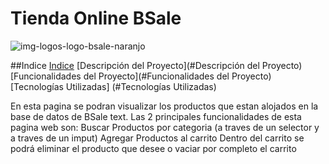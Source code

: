 # Tienda Online BSale
![img-logos-logo-bsale-naranjo](https://user-images.githubusercontent.com/68397253/201163745-10c4de96-8b97-40fc-85a4-09182631a2c1.png)
  
  ##Indice
  [Indice](#Indice)
  [Descripción del Proyecto](#Descripción del Proyecto)
  [Funcionalidades del Proyecto](#Funcionalidades del Proyecto)
  [Tecnologías Utilizadas] (#Tecnologías Utilizadas)
  
En esta pagina se podran visualizar los productos que estan alojados en la base de datos de BSale text.
Las 2 principales funcionalidades de esta pagina web son:
  Buscar Productos por categoria (a traves de un selector y a traves de un imput)
  Agregar Productos al carrito
    Dentro del carrito se podrá eliminar el producto que desee o vaciar por completo el carrito 
